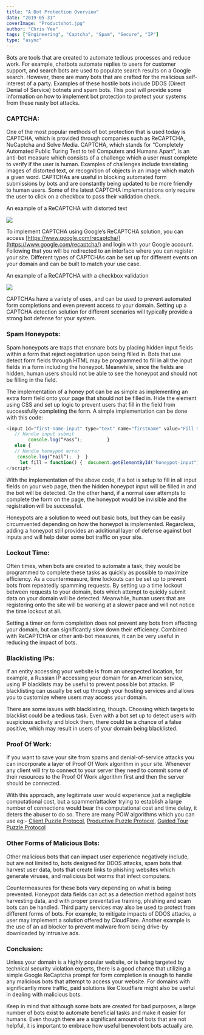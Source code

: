 ```yaml
---
title: "A Bot Protection Overview"
date: "2019-05-31"
coverImage: "Productshot.jpg"
author: "Chris Yee"
tags: ["Engineering", "Captcha", "Spam", "Secure", "IP"]
type: "async"
---
```


Bots are tools that are created to automate tedious processes and reduce work. For example, chatbots automate replies to users for customer support, and search bots are used to populate search results on a Google search. However, there are many bots that are crafted for the malicious self-interest of a party. Examples of these hostile bots include DDOS (Direct Denial of Service) botnets and spam bots. This post will provide some information on how to implement bot protection to protect your systems from these nasty bot attacks.

### CAPTCHA:

One of the most popular methods of bot protection that is used today is CAPTCHA, which is provided through companies such as ReCAPTCHA, NuCaptcha and Solve Media. CAPTCHA, which stands for “Completely Automated Public Turing Test to tell Computers and Humans Apart”, is an anti-bot measure which consists of a challenge which a user must complete to verify if the user is human. Examples of challenges include translating images of distorted text, or recognition of objects in an image which match a given word. CAPTCHAs are useful in blocking automated form submissions by bots and are constantly being updated to be more friendly to human users. Some of the latest CAPTCHA implementations only require the user to click on a checkbox to pass their validation check.

An example of a ReCAPTCHA with distorted text

![](https://media-s3-us-east-1.ceros.com/editorial-content/images/2018/05/31/c5c224dc0fb2a058625073c470d70c3c/recaptcha-big.png?ver=1552286291?imageOpt=1&fit=bounds&width=1077)

To implement CAPTCHA using Google’s ReCAPTCHA solution, you can access [https://www.google.com/recaptcha/](https://www.google.com/recaptcha/) and login with your Google account. Following that you will be redirected to an interface where you can register your site. Different types of CAPTCHAs can be set up for different events on your domain and can be built to match your use case.

An example of a ReCAPTCHA with a checkbox validation

![](https://media.giphy.com/media/10p3VEnw29dD44/giphy.gif?ver=1552286291?ver=1552286291)

CAPTCHAs have a variety of uses, and can be used to prevent automated form completions and even prevent access to your domain. Setting up a CAPTCHA detection solution for different scenarios will typically provide a strong bot defense for your system.

### Spam Honeypots:

Spam honeypots are traps that ensnare bots by placing hidden input fields within a form that reject registration upon being filled in. Bots that use detect form fields through HTML may be programmed to fill in all the input fields in a form including the honeypot. Meanwhile, since the fields are hidden, human users should not be able to see the honeypot and should not be filling in the field.

The implementation of a honey pot can be as simple as implementing an extra form field onto your page that should not be filled in. Hide the element using CSS and set up logic to prevent users that fill in the field from successfully completing the form. A simple implementation can be done with this code:

```js
<input id="first-name-input" type="text" name="firstname" value="Fill me in"> <input style="display: none;" id="honeypot-input" type="text" name="honeypot"> <button type="button" onclick="submitForm()" value="button">Submit</button> <button type="button" onclick="fill()" value="button">Fill Honeypot</button> <script>    let submitForm = function() {         let honeypot = document.getElementById("honeypot-input").value;         if(!honeypot) {
   // Handle input submit
        console.log(“Pass”);         }
   else {
   // Handle honeypot error
    console.log(“Fail”);  }  }
     let fill = function() {  document.getElementById("honeypot-input").value = "Example";     }
</script>
```

With the implementation of the above code, if a bot is setup to fill in all input fields on your web page, then the hidden honeypot input will be filled in and the bot will be detected. On the other hand, if a normal user attempts to complete the form on the page, the honeypot would be invisible and the registration will be successful.

Honeypots are a solution to weed out basic bots, but they can be easily circumvented depending on how the honeypot is implemented. Regardless, adding a honeypot still provides an additional layer of defense against bot inputs and will help deter some bot traffic on your site.

### Lockout Time:

Often times, when bots are created to automate a task, they would be programmed to complete these tasks as quickly as possible to maximize efficiency. As a countermeasure, time lockouts can be set up to prevent bots from repeatedly spamming requests. By setting up a time lockout between requests to your domain, bots which attempt to quickly submit data on your domain will be detected. Meanwhile, human users that are registering onto the site will be working at a slower pace and will not notice the time lockout at all.

Setting a timer on form completion does not prevent any bots from affecting your domain, but can significantly slow down their efficiency. Combined with ReCAPTCHA or other anti-bot measures, it can be very useful in reducing the impact of bots.

### Blacklisting IPs:

If an entity accessing your website is from an unexpected location, for example, a Russian IP accessing your domain for an American service, using IP blacklists may be useful to prevent possible bot attacks. IP blacklisting can usually be set up through your hosting services and allows you to customize where users may access your domain.

There are some issues with blacklisting, though. Choosing which targets to blacklist could be a tedious task. Even with a bot set up to detect users with suspicious activity and block them, there could be a chance of a false positive, which may result in users of your domain being blacklisted.

### Proof Of Work:

If you want to save your site from spams and denial-of-service attacks you can incorporate a layer of Proof Of Work algorithm in your site. Whenever any client will try to connect to your server they need to commit some of their resources to the Proof Of Work algorithm first and then the server should be connected.

With this approach, any legitimate user would experience just a negligible computational cost, but a spammer/attacker trying to establish a large number of connections would bear the computational cost and time delay, it deters the abuser to do so. There are many POW algorithms which you can use eg:- [Client Puzzle Protocol](https://en.wikipedia.org/wiki/Client_Puzzle_Protocol), [Productive Puzzle Protocol](https://ieeexplore.ieee.org/document/7509937), [Guided Tour Puzzle Protocol](https://en.wikipedia.org/wiki/Guided_tour_puzzle_protocol)

### Other Forms of Malicious Bots:

Other malicious bots that can impact user experience negatively include, but are not limited to, bots designed for DDOS attacks, spam bots that harvest user data, bots that create links to phishing websites which generate viruses, and malicious bot worms that infect computers.

Countermeasures for these bots vary depending on what is being prevented. Honeypot data fields can act as a detection method against bots harvesting data, and with proper preventative training, phishing and scam bots can be handled. Third party services may also be used to protect from different forms of bots. For example, to mitigate impacts of DDOS attacks, a user may implement a solution offered by CloudFlare. Another example is the use of an ad blocker to prevent malware from being drive-by downloaded by intrusive ads.

### Conclusion:

Unless your domain is a highly popular website, or is being targeted by technical security violation experts, there is a good chance that utilizing a simple Google ReCaptcha prompt for form completion is enough to handle any malicious bots that attempt to access your website. For domains with significantly more traffic, paid solutions like Cloudflare might also be useful in dealing with malicious bots.

Keep in mind that although some bots are created for bad purposes, a large number of bots exist to automate beneficial tasks and make it easier for humans. Even though there are a significant amount of bots that are not helpful, it is important to embrace how useful benevolent bots actually are.
